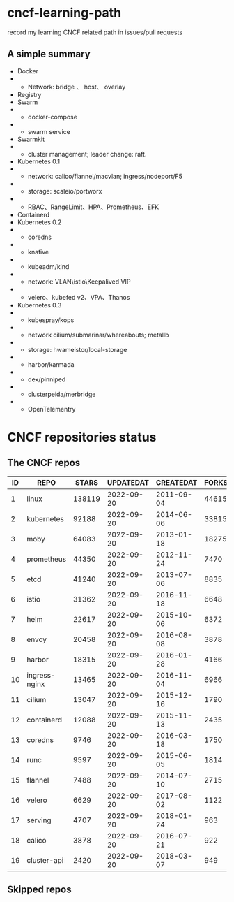 # cncf-learning-path
record my learning CNCF related path in issues/pull requests

## A simple summary
- Docker
- - Network: bridge 、 host、 overlay
- Registry
- Swarm
- - docker-compose
- - swarm service
- Swarmkit
- - cluster management; leader change: raft.
- Kubernetes 0.1
- - network: calico/flannel/macvlan; ingress/nodeport/F5
- - storage: scaleio/portworx
- - RBAC、RangeLimit、HPA、Prometheus、EFK
- Containerd
- Kubernetes 0.2
- - coredns
- - knative
- - kubeadm/kind
- - network: VLAN\istio\Keepalived VIP
- - velero、kubefed v2、VPA、Thanos
- Kubernetes 0.3
- - kubespray/kops
- - network cilium/submarinar/whereabouts; metallb
- - storage: hwameistor/local-storage
- - harbor/karmada
- - dex/pinniped
- - clusterpeida/merbridge
- - OpenTelementry

# CNCF repositories status
<!--START_SECTION:github_repos-->
## The CNCF repos
| ID |     REPO      | STARS  | UPDATEDAT  | CREATEDAT  | FORKSCOUNT |
|----|---------------|--------|------------|------------|------------|
|  1 | linux         | 138119 | 2022-09-20 | 2011-09-04 |      44615 |
|  2 | kubernetes    |  92188 | 2022-09-20 | 2014-06-06 |      33815 |
|  3 | moby          |  64083 | 2022-09-20 | 2013-01-18 |      18275 |
|  4 | prometheus    |  44350 | 2022-09-20 | 2012-11-24 |       7470 |
|  5 | etcd          |  41240 | 2022-09-20 | 2013-07-06 |       8835 |
|  6 | istio         |  31362 | 2022-09-20 | 2016-11-18 |       6648 |
|  7 | helm          |  22617 | 2022-09-20 | 2015-10-06 |       6372 |
|  8 | envoy         |  20458 | 2022-09-20 | 2016-08-08 |       3878 |
|  9 | harbor        |  18315 | 2022-09-20 | 2016-01-28 |       4166 |
| 10 | ingress-nginx |  13465 | 2022-09-20 | 2016-11-04 |       6966 |
| 11 | cilium        |  13047 | 2022-09-20 | 2015-12-16 |       1790 |
| 12 | containerd    |  12088 | 2022-09-20 | 2015-11-13 |       2435 |
| 13 | coredns       |   9746 | 2022-09-20 | 2016-03-18 |       1750 |
| 14 | runc          |   9597 | 2022-09-20 | 2015-06-05 |       1814 |
| 15 | flannel       |   7488 | 2022-09-20 | 2014-07-10 |       2715 |
| 16 | velero        |   6629 | 2022-09-20 | 2017-08-02 |       1122 |
| 17 | serving       |   4707 | 2022-09-20 | 2018-01-24 |        963 |
| 18 | calico        |   3878 | 2022-09-20 | 2016-07-21 |        922 |
| 19 | cluster-api   |   2420 | 2022-09-20 | 2018-03-07 |        949 |



## Skipped repos
<!--END_SECTION:github_repos-->
